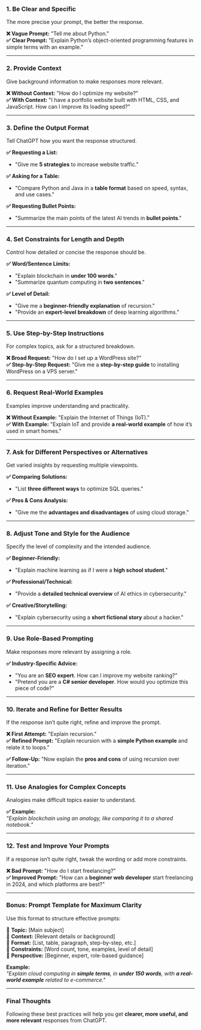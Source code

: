 ### **1. Be Clear and Specific**  
The more precise your prompt, the better the response.

**❌ Vague Prompt:** "Tell me about Python."  
**✅ Clear Prompt:** "Explain Python’s object-oriented programming features in simple terms with an example."  

---

### **2. Provide Context**  
Give background information to make responses more relevant.

**❌ Without Context:** "How do I optimize my website?"  
**✅ With Context:** "I have a portfolio website built with HTML, CSS, and JavaScript. How can I improve its loading speed?"  

---

### **3. Define the Output Format**  
Tell ChatGPT how you want the response structured.

**✅ Requesting a List:**  
- "Give me **5 strategies** to increase website traffic."  

**✅ Asking for a Table:**  
- "Compare Python and Java in a **table format** based on speed, syntax, and use cases."  

**✅ Requesting Bullet Points:**  
- "Summarize the main points of the latest AI trends in **bullet points**."  

---

### **4. Set Constraints for Length and Depth**  
Control how detailed or concise the response should be.

**✅ Word/Sentence Limits:**  
- "Explain blockchain in **under 100 words**."  
- "Summarize quantum computing in **two sentences**."  

**✅ Level of Detail:**  
- "Give me a **beginner-friendly explanation** of recursion."  
- "Provide an **expert-level breakdown** of deep learning algorithms."  

---

### **5. Use Step-by-Step Instructions**  
For complex topics, ask for a structured breakdown.

**❌ Broad Request:** "How do I set up a WordPress site?"  
**✅ Step-by-Step Request:** "Give me a **step-by-step guide** to installing WordPress on a VPS server."  

---

### **6. Request Real-World Examples**  
Examples improve understanding and practicality.

**❌ Without Example:** "Explain the Internet of Things (IoT)."  
**✅ With Example:** "Explain IoT and provide **a real-world example** of how it’s used in smart homes."  

---

### **7. Ask for Different Perspectives or Alternatives**  
Get varied insights by requesting multiple viewpoints.

**✅ Comparing Solutions:**  
- "List **three different ways** to optimize SQL queries."  

**✅ Pros & Cons Analysis:**  
- "Give me the **advantages and disadvantages** of using cloud storage."  

---

### **8. Adjust Tone and Style for the Audience**  
Specify the level of complexity and the intended audience.

**✅ Beginner-Friendly:**  
- "Explain machine learning as if I were a **high school student**."  

**✅ Professional/Technical:**  
- "Provide a **detailed technical overview** of AI ethics in cybersecurity."  

**✅ Creative/Storytelling:**  
- "Explain cybersecurity using a **short fictional story** about a hacker."  

---

### **9. Use Role-Based Prompting**  
Make responses more relevant by assigning a role.

**✅ Industry-Specific Advice:**  
- "You are an **SEO expert**. How can I improve my website ranking?"  
- "Pretend you are a **C# senior developer**. How would you optimize this piece of code?"  

---

### **10. Iterate and Refine for Better Results**  
If the response isn’t quite right, refine and improve the prompt.

**❌ First Attempt:** "Explain recursion."  
**✅ Refined Prompt:** "Explain recursion with a **simple Python example** and relate it to loops."  

**✅ Follow-Up:** "Now explain the **pros and cons** of using recursion over iteration."  

---

### **11. Use Analogies for Complex Concepts**  
Analogies make difficult topics easier to understand.

**✅ Example:**  
*"Explain blockchain using an analogy, like comparing it to a shared notebook."*  

---

### **12. Test and Improve Your Prompts**  
If a response isn’t quite right, tweak the wording or add more constraints.

**❌ Bad Prompt:** "How do I start freelancing?"  
**✅ Improved Prompt:** "How can a **beginner web developer** start freelancing in 2024, and which platforms are best?"  

---

### **Bonus: Prompt Template for Maximum Clarity**
Use this format to structure effective prompts:

📌 **Topic:** [Main subject]  
📌 **Context:** [Relevant details or background]  
📌 **Format:** [List, table, paragraph, step-by-step, etc.]  
📌 **Constraints:** [Word count, tone, examples, level of detail]  
📌 **Perspective:** [Beginner, expert, role-based guidance]  

**Example:**  
*"Explain cloud computing in **simple terms**, in **under 150 words**, with **a real-world example** related to e-commerce."*  

---

### **Final Thoughts**
Following these best practices will help you get **clearer, more useful, and more relevant** responses from ChatGPT.